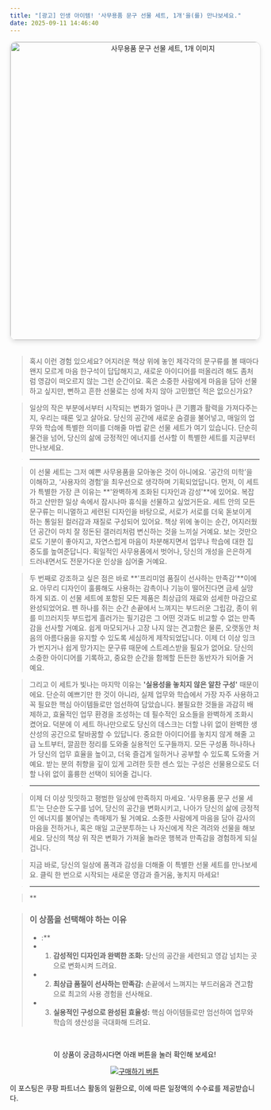 ```yaml
---
title: "[광고] 인생 아이템! '사무용품 문구 선물 세트, 1개'을(를) 만나보세요."
date: 2025-09-11 14:46:40
---
```


<div align="center">
    <a href="https://link.coupang.com/re/AFFSDP?lptag=AF8916626&pageKey=6675909753&itemId=15376367449&vendorItemId=82596446598&traceid=V0-153-de3143de66a46a5f&clickBeacon=035b6ec0-8f1e-11f0-89e7-3fca49b86d89%7E3&requestid=20250911234551466116908238&token=31850C%7CMIXED" target="_blank">
        <img src="https://ads-partners.coupang.com/image1/mrWU7J-8Xh3LczW6mqi9s7r5YWBeHr_afgX-vZBdqP_ox1s0xE8aPpWlHpEHHGJRVP-FBiGYazQdAOC2FCOZskuH9mHI4Yoza6z0LdgnKQmJwkqsZbz9s0qDi0QHL6ZqlUIL0j-J7HVliCRrtuLdNK0uPbtKhaoaIHSqXUW9dX9VTwr3E0ly7XBdEa7P___W4d9vVsyh1LROGUBx9VF_b16OQ3oKqpZhq4bKJt2wf2Uuj99PsIrJNhLHGChnLNoQUaC8HSfD0lEt0EBt2Ijv3LvXtbgq3qU1TErVb8YF9_MHA2AM7HPugXM=" alt="사무용품 문구 선물 세트, 1개 이미지" width="600" style="max-width: 100%; height: auto; border-radius: 12px; border: 1px solid #e0e0e0; box-shadow: 0 4px 8px rgba(0,0,0,0.1);">
    </a>
</div>
<br>

> 혹시 이런 경험 있으세요? 어지러운 책상 위에 놓인 제각각의 문구류를 볼 때마다 왠지 모르게 마음 한구석이 답답해지고, 새로운 아이디어를 떠올리려 해도 좀처럼 영감이 떠오르지 않는 그런 순간이요. 혹은 소중한 사람에게 마음을 담아 선물하고 싶지만, 뻔하고 흔한 선물로는 성에 차지 않아 고민했던 적은 없으신가요?

> 일상의 작은 부분에서부터 시작되는 변화가 얼마나 큰 기쁨과 활력을 가져다주는지, 우리는 때론 잊고 살아요. 당신의 공간에 새로운 숨결을 불어넣고, 매일의 업무와 학습에 특별한 의미를 더해줄 마법 같은 선물 세트가 여기 있습니다. 단순히 물건을 넘어, 당신의 삶에 긍정적인 에너지를 선사할 이 특별한 세트를 지금부터 만나보세요.

> ---

> 이 선물 세트는 그저 예쁜 사무용품을 모아놓은 것이 아니에요. ‘공간의 미학’을 이해하고, ‘사용자의 경험’을 최우선으로 생각하며 기획되었답니다. 먼저, 이 세트가 특별한 가장 큰 이유는 **'완벽하게 조화된 디자인과 감성'**에 있어요. 복잡하고 산만한 일상 속에서 잠시나마 휴식을 선물하고 싶었거든요. 세트 안의 모든 문구류는 미니멀하고 세련된 디자인을 바탕으로, 서로가 서로를 더욱 돋보이게 하는 통일된 컬러감과 재질로 구성되어 있어요. 책상 위에 놓이는 순간, 어지러웠던 공간이 마치 잘 정돈된 갤러리처럼 변신하는 것을 느끼실 거예요. 보는 것만으로도 기분이 좋아지고, 자연스럽게 마음이 차분해지면서 업무나 학습에 대한 집중도를 높여준답니다. 획일적인 사무용품에서 벗어나, 당신의 개성을 은은하게 드러내면서도 전문가다운 인상을 심어줄 거예요.

> 두 번째로 강조하고 싶은 점은 바로 **'프리미엄 품질이 선사하는 만족감'**이에요. 아무리 디자인이 훌륭해도 사용하는 감촉이나 기능이 떨어진다면 금세 실망하게 되죠. 이 선물 세트에 포함된 모든 제품은 최상급의 재료와 섬세한 마감으로 완성되었어요. 펜 하나를 쥐는 순간 손끝에서 느껴지는 부드러운 그립감, 종이 위를 미끄러지듯 부드럽게 흘러가는 필기감은 그 어떤 것과도 비교할 수 없는 만족감을 선사할 거예요. 쉽게 마모되거나 고장 나지 않는 견고함은 물론, 오랫동안 처음의 아름다움을 유지할 수 있도록 세심하게 제작되었답니다. 이제 더 이상 잉크가 번지거나 쉽게 망가지는 문구류 때문에 스트레스받을 필요가 없어요. 당신의 소중한 아이디어를 기록하고, 중요한 순간을 함께할 든든한 동반자가 되어줄 거예요.

> 그리고 이 세트가 빛나는 마지막 이유는 **'실용성을 놓치지 않은 알찬 구성'** 때문이에요. 단순히 예쁘기만 한 것이 아니라, 실제 업무와 학습에서 가장 자주 사용하고 꼭 필요한 핵심 아이템들로만 엄선하여 담았습니다. 불필요한 것들을 과감히 배제하고, 효율적인 업무 환경을 조성하는 데 필수적인 요소들을 완벽하게 조화시켰어요. 덕분에 이 세트 하나만으로도 당신의 데스크는 더할 나위 없이 완벽한 생산성의 공간으로 탈바꿈할 수 있답니다. 중요한 아이디어를 놓치지 않게 해줄 고급 노트부터, 깔끔한 정리를 도와줄 실용적인 도구들까지. 모든 구성품 하나하나가 당신의 업무 효율을 높이고, 더욱 즐겁게 일하거나 공부할 수 있도록 도와줄 거예요. 받는 분의 취향을 깊이 있게 고려한 듯한 센스 있는 구성은 선물용으로도 더할 나위 없이 훌륭한 선택이 되어줄 겁니다.

> ---

> 이제 더 이상 밋밋하고 평범한 일상에 만족하지 마세요. '사무용품 문구 선물 세트'는 단순한 도구를 넘어, 당신의 공간을 변화시키고, 나아가 당신의 삶에 긍정적인 에너지를 불어넣는 촉매제가 될 거예요. 소중한 사람에게 마음을 담아 감사의 마음을 전하거나, 혹은 매일 고군분투하는 나 자신에게 작은 격려와 선물을 해보세요. 당신의 책상 위 작은 변화가 가져올 놀라운 행복과 만족감을 경험하게 되실 겁니다.

> 지금 바로, 당신의 일상에 품격과 감성을 더해줄 이 특별한 선물 세트를 만나보세요. 클릭 한 번으로 시작되는 새로운 영감과 즐거움, 놓치지 마세요!

> ---

> **


> ### 이 상품을 선택해야 하는 이유
> - :**
> - 1.  **감성적인 디자인과 완벽한 조화:** 당신의 공간을 세련되고 영감 넘치는 곳으로 변화시켜 드려요.
> - 2.  **최상급 품질이 선사하는 만족감:** 손끝에서 느껴지는 부드러움과 견고함으로 최고의 사용 경험을 선사해요.
> - 3.  **실용적인 구성으로 완성된 효율성:** 핵심 아이템들로만 엄선하여 업무와 학습의 생산성을 극대화해 드려요.


<br>

<div align="center">
  <p>이 상품이 궁금하시다면 아래 버튼을 눌러 확인해 보세요!</p>
  <a href="https://link.coupang.com/re/AFFSDP?lptag=AF8916626&pageKey=6675909753&itemId=15376367449&vendorItemId=82596446598&traceid=V0-153-de3143de66a46a5f&clickBeacon=035b6ec0-8f1e-11f0-89e7-3fca49b86d89%7E3&requestid=20250911234551466116908238&token=31850C%7CMIXED" target="_blank">
    <img src="https://img.shields.io/badge/지금 바로 구매하기-FF5722?style=for-the-badge&logo=coupa&logoColor=white" alt="구매하기 버튼">
  </a>
</div>

이 포스팅은 쿠팡 파트너스 활동의 일환으로, 이에 따른 일정액의 수수료를 제공받습니다.
